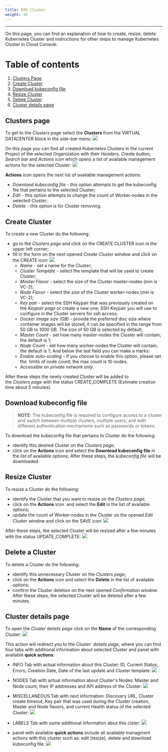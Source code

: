 ```yaml
---
title: K8S Cluster
weight: 10
---
```

___
On this page, you can find an explanation of how to create, resize, delete Kubernetes Cluster and instructions for other steps to manage Kubernetes Cluster in Cloud Console.

# Table of contents
1. [Clusters Page](#clusters-page)
1. [Create Cluster](#create-cluster)
1. [Download kubeconfig file](#download-kubeconfig-file)
1. [Resize Cluster](#resize-cluster)
1. [Delete Cluster](#delete-cluster)
1. [Cluster details page](#cluster-details-page)

## Clusters page
To get to the *Clusters page* select the **Clusters** from the VIRTUAL DATACENTER block in the *side-bar menu*:
![](../../../assets/images/clusters/1.png?classes=border,shadow)  

On this page you can find all created Kubernetes Clusters in the current Project of the selected Organization with their *Headers, Create button, Search bar* and *Actions icon* which opens a list of available management actions for the selected Cluster:
![](../../../assets/images/clusters/2.png?classes=border,shadow)   

**Actions** icon opens the next list of available management actions:
- *Download kubeconfig file -* this option attempts to get the kubeconfig file that pertains to the selected Cluster;
- *Edit* - this option attempts to change the count of Worker-nodes in the selected Cluster;
- *Delete* - this option is for Cluster removing.

## Create Cluster
To create a new Cluster do the following:
- go to the *Clusters page* and click on the CREATE CLUSTER icon in the upper left corner;
- fill in the form on the next opened *Create Cluster window* and click on the CREATE icon:
![](../../../assets/images/clusters/3.png?classes=border,shadow) 
  - *Name* - set a name for the Cluster;
  - *Cluster Template* - select the template that will be used to create Cluster;
  - *Master Flavor* - select the size of the Cluster master-nodes (min is VC-2);
  - *Node Flavor* - select the size of the Cluster worker-nodes (min is VC-2);
  - *Key pair* - select the SSH Keypair that was previously created on the *Keypair page* or create a new one; SSH Keypair you will use to configure in the Cluster servers for ssh access;
  - *Docker image size (GB)* - provide the preferred disc size where container images will be stored, it can be specified in the range from 50 GB to 1000 GB. The size of 50 GB is selected by default;
  - *Master Count* - set how many master-nodes the Cluster will contain; the default is 1;
  - *Node Count* - set how many worker-nodes the Cluster will contain; the default is 1;
  And below the last field you can make a marks: 
  - *Enable auto-scaling* - if you choose to enable this option, please set the  limits of node count; the max count is 10 nodes; 
  - *Accessible on private network only*.

After these steps the newly created Cluster will be added to the *Clusters page* with the status CREATE_COMPLETE (Estimate creation time about 5 minutes).

## Download kubeconfig file
>**NOTE:** The kubeconfig file is required to configure access to a cluster and switch between multiple clusters, multiple users, and with different authentication mechanisms such as passwords or tokens.

To download the kubeconfig file that pertains to Cluster do the following:
- identify this desired Cluster on the *Clusters page*;
- click on the **Actions** icon and select the **Download kubeconfig file** in the list of available options;
After these steps, the *kubeconfig file* will be downloaded.

## Resize Cluster
To resize a Cluster do the following:
- identify the Cluster that you want to resize on the *Clusters page*;
- click on the **Actions** icon  and select the **Edit** in the list of available options;
- update the count of Worker-nodes in the Cluster on the opened *Edit Cluster window* and click on the SAVE icon:
![](../../../assets/images/clusters/5.png?classes=border,shadow)

After these steps, the selected Cluster will be resized after a few minutes with the status UPDATE_COMPLETE:
![](../../../assets/images/clusters/6.png?classes=border,shadow)

## Delete a Cluster
To delete a Cluster do the following:
- identify this unnecessary Cluster on the *Clusters page*;
- click on the **Actions** icon and select the **Delete** in the list of available options;
- confirm the Cluster deletion on the next opened *Confirmation window*.
After these steps, the selected Cluster will be deleted after a few minutes.

## Cluster details page
To open the *Cluster details page* click on the **Name** of the corresponding Cluster:
![](../../../assets/images/clusters/7.png?classes=border,shadow)

This action will redirect you to the *Cluster  details page*, where you can find four tabs with additional information about selected Cluster and panel with available **quick actions**:
- INFO Tab with actual information about this Cluster: ID, Current Status, Errors, Creation Date, Date of the last update and Cluster template:
![](../../../assets/images/clusters/8.png?classes=border,shadow)

- NODES Tab with actual information about Cluster's Nodes: Master and Node count, their IP addresses and API address of the Cluster:
![](../../../assets/images/clusters/9.png?classes=border,shadow)

- MISCELLANEOUS Tab with next information: Discovery URL, Cluster create timeout, Key pair that was used during the Cluster creation, Master and Node flavors, and current Health status of the selected Cluster:
![](../../../assets/images/clusters/10.png?classes=border,shadow)

- LABELS Tab with some additional information abiut this clster:
![](../../../assets/images/clusters/11.png?classes=border,shadow)

- panel with available **quick actions** include all available managment actions with this cluster such as: edit (resize), delete and download kubeconfig file:
![](../../../assets/images/clusters/12.png?classes=border,shadow)